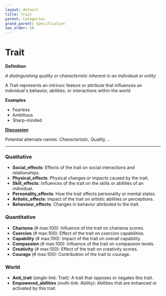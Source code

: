 ```yaml
---
layout: default
title: Trait
parent: Categories
grand_parent: Specification
nav_order: 18
---
```


# Trait

**Definition**

*A distinguishing quality or characteristic inherent in an individual or entity*

A Trait represents an intrinsic feature or attribute that influences an individual's behavior, abilities, or interactions within the world

**Examples**
- Fearless
- Ambitious
- Sharp-minded

**[Discussion](https://github.com/OnlyWorlds/OnlyWorlds/discussions/categories/Trait)**

Potential alternate names: *Characteristic, Quality, ..*


---
### Qualitative
- **Social_effects**: Effects of the trait on social interactions and relationships.
- **Physical_effects**: Physical changes or impacts caused by the trait.
- **Skill_effects**: Influences of the trait on the skills or abilities of an individual.
- **Personality_effects**: How the trait affects personality or mental states.
- **Artistic_effects**: Impact of the trait on artistic abilities or perceptions.
- **Behaviour_effects**: Changes in behavior attributed to the trait.

### Quantitative
- **Charisma** (# max:100): Influence of the trait on charisma scores.
- **Coercion** (# max:100): Effect of the trait on coercion capabilities.
- **Capability** (# max:100): Impact of the trait on overall capability.
- **Compassion** (# max:100): Influence of the trait on compassion levels.
- **Creativity** (# max:100): Effect of the trait on creativity scores.
- **Courage** (# max:100): Contribution of the trait to courage.

### World
- **Anti_trait** (single-link: Trait): A trait that opposes or negates this trait.
- **Empowered_abilities** (multi-link: Ability): Abilities that are enhanced or activated by this trait.

